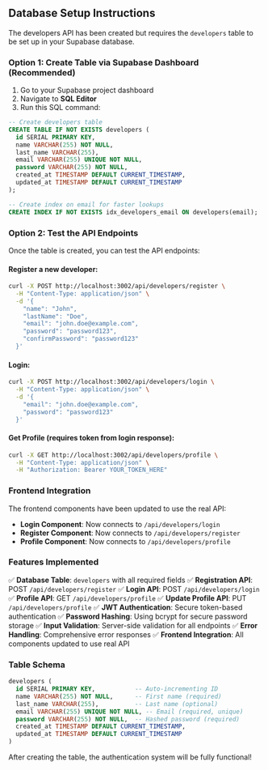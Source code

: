 ## Database Setup Instructions

The developers API has been created but requires the `developers` table to be set up in your Supabase database.

### Option 1: Create Table via Supabase Dashboard (Recommended)

1. Go to your Supabase project dashboard
2. Navigate to **SQL Editor**
3. Run this SQL command:

```sql
-- Create developers table
CREATE TABLE IF NOT EXISTS developers (
  id SERIAL PRIMARY KEY,
  name VARCHAR(255) NOT NULL,
  last_name VARCHAR(255),
  email VARCHAR(255) UNIQUE NOT NULL,
  password VARCHAR(255) NOT NULL,
  created_at TIMESTAMP DEFAULT CURRENT_TIMESTAMP,
  updated_at TIMESTAMP DEFAULT CURRENT_TIMESTAMP
);

-- Create index on email for faster lookups
CREATE INDEX IF NOT EXISTS idx_developers_email ON developers(email);
```

### Option 2: Test the API Endpoints

Once the table is created, you can test the API endpoints:

#### Register a new developer:

```bash
curl -X POST http://localhost:3002/api/developers/register \
  -H "Content-Type: application/json" \
  -d '{
    "name": "John",
    "lastName": "Doe",
    "email": "john.doe@example.com",
    "password": "password123",
    "confirmPassword": "password123"
  }'
```

#### Login:

```bash
curl -X POST http://localhost:3002/api/developers/login \
  -H "Content-Type: application/json" \
  -d '{
    "email": "john.doe@example.com",
    "password": "password123"
  }'
```

#### Get Profile (requires token from login response):

```bash
curl -X GET http://localhost:3002/api/developers/profile \
  -H "Content-Type: application/json" \
  -H "Authorization: Bearer YOUR_TOKEN_HERE"
```

### Frontend Integration

The frontend components have been updated to use the real API:

- **Login Component**: Now connects to `/api/developers/login`
- **Register Component**: Now connects to `/api/developers/register`
- **Profile Component**: Now connects to `/api/developers/profile`

### Features Implemented

✅ **Database Table**: `developers` with all required fields
✅ **Registration API**: POST `/api/developers/register`
✅ **Login API**: POST `/api/developers/login`
✅ **Profile API**: GET `/api/developers/profile`
✅ **Update Profile API**: PUT `/api/developers/profile`
✅ **JWT Authentication**: Secure token-based authentication
✅ **Password Hashing**: Using bcrypt for secure password storage
✅ **Input Validation**: Server-side validation for all endpoints
✅ **Error Handling**: Comprehensive error responses
✅ **Frontend Integration**: All components updated to use real API

### Table Schema

```sql
developers (
  id SERIAL PRIMARY KEY,           -- Auto-incrementing ID
  name VARCHAR(255) NOT NULL,      -- First name (required)
  last_name VARCHAR(255),          -- Last name (optional)
  email VARCHAR(255) UNIQUE NOT NULL, -- Email (required, unique)
  password VARCHAR(255) NOT NULL,  -- Hashed password (required)
  created_at TIMESTAMP DEFAULT CURRENT_TIMESTAMP,
  updated_at TIMESTAMP DEFAULT CURRENT_TIMESTAMP
)
```

After creating the table, the authentication system will be fully functional!
